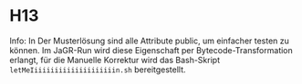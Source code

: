 # H13
Info: In Der Musterlösung sind alle Attribute public, um einfacher testen zu können. Im JaGR-Run wird diese Eigenschaft per Bytecode-Transformation erlangt, für die Manuelle Korrektur wird das Bash-Skript `letMeIiiiiiiiiiiiiiiiiiiiin.sh` bereitgestellt.
